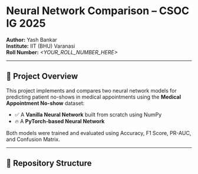 # Neural Network Comparison – CSOC IG 2025

**Author:** Yash Bankar  
**Institute:** IIT (BHU) Varanasi  
**Roll Number:** _<YOUR_ROLL_NUMBER_HERE>_

---

## 📌 Project Overview

This project implements and compares two neural network models for predicting patient no-shows in medical appointments using the **Medical Appointment No-show** dataset:

- ✅ A **Vanilla Neural Network** built from scratch using NumPy  
- 🔥 A **PyTorch-based Neural Network**

Both models were trained and evaluated using Accuracy, F1 Score, PR-AUC, and Confusion Matrix.

---

## 📂 Repository Structure

